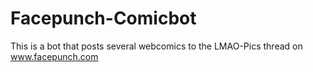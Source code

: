 Facepunch-Comicbot
==================

This is a bot that posts several webcomics to the LMAO-Pics thread on www.facepunch.com
